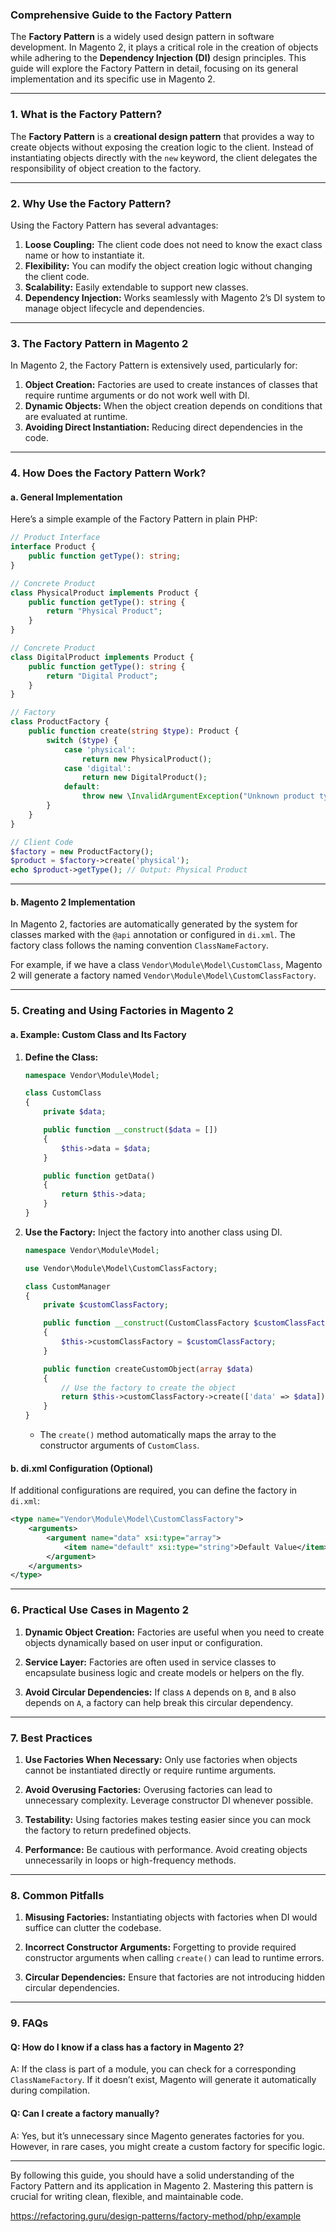 ### Comprehensive Guide to the Factory Pattern

The **Factory Pattern** is a widely used design pattern in software development. In Magento 2, it plays a critical role in the creation of objects while adhering to the **Dependency Injection (DI)** design principles. This guide will explore the Factory Pattern in detail, focusing on its general implementation and its specific use in Magento 2.

---

### 1. **What is the Factory Pattern?**

The **Factory Pattern** is a **creational design pattern** that provides a way to create objects without exposing the creation logic to the client. Instead of instantiating objects directly with the `new` keyword, the client delegates the responsibility of object creation to the factory.

---

### 2. **Why Use the Factory Pattern?**

Using the Factory Pattern has several advantages:

1. **Loose Coupling:** The client code does not need to know the exact class name or how to instantiate it.
2. **Flexibility:** You can modify the object creation logic without changing the client code.
3. **Scalability:** Easily extendable to support new classes.
4. **Dependency Injection:** Works seamlessly with Magento 2’s DI system to manage object lifecycle and dependencies.

---

### 3. **The Factory Pattern in Magento 2**

In Magento 2, the Factory Pattern is extensively used, particularly for:

1. **Object Creation:** Factories are used to create instances of classes that require runtime arguments or do not work well with DI.
2. **Dynamic Objects:** When the object creation depends on conditions that are evaluated at runtime.
3. **Avoiding Direct Instantiation:** Reducing direct dependencies in the code.

---

### 4. **How Does the Factory Pattern Work?**

#### a. **General Implementation**

Here’s a simple example of the Factory Pattern in plain PHP:

```php
// Product Interface
interface Product {
    public function getType(): string;
}

// Concrete Product
class PhysicalProduct implements Product {
    public function getType(): string {
        return "Physical Product";
    }
}

// Concrete Product
class DigitalProduct implements Product {
    public function getType(): string {
        return "Digital Product";
    }
}

// Factory
class ProductFactory {
    public function create(string $type): Product {
        switch ($type) {
            case 'physical':
                return new PhysicalProduct();
            case 'digital':
                return new DigitalProduct();
            default:
                throw new \InvalidArgumentException("Unknown product type.");
        }
    }
}

// Client Code
$factory = new ProductFactory();
$product = $factory->create('physical');
echo $product->getType(); // Output: Physical Product
```

---

#### b. **Magento 2 Implementation**

In Magento 2, factories are automatically generated by the system for classes marked with the `@api` annotation or configured in `di.xml`. The factory class follows the naming convention `ClassNameFactory`.

For example, if we have a class `Vendor\Module\Model\CustomClass`, Magento 2 will generate a factory named `Vendor\Module\Model\CustomClassFactory`.

---

### 5. **Creating and Using Factories in Magento 2**

#### a. **Example: Custom Class and Its Factory**

1. **Define the Class:**

   ```php
   namespace Vendor\Module\Model;

   class CustomClass
   {
       private $data;

       public function __construct($data = [])
       {
           $this->data = $data;
       }

       public function getData()
       {
           return $this->data;
       }
   }
   ```

2. **Use the Factory:**
   Inject the factory into another class using DI.

   ```php
   namespace Vendor\Module\Model;

   use Vendor\Module\Model\CustomClassFactory;

   class CustomManager
   {
       private $customClassFactory;

       public function __construct(CustomClassFactory $customClassFactory)
       {
           $this->customClassFactory = $customClassFactory;
       }

       public function createCustomObject(array $data)
       {
           // Use the factory to create the object
           return $this->customClassFactory->create(['data' => $data]);
       }
   }
   ```

   - The `create()` method automatically maps the array to the constructor arguments of `CustomClass`.

#### b. **di.xml Configuration (Optional)**

If additional configurations are required, you can define the factory in `di.xml`:

```xml
<type name="Vendor\Module\Model\CustomClassFactory">
    <arguments>
        <argument name="data" xsi:type="array">
            <item name="default" xsi:type="string">Default Value</item>
        </argument>
    </arguments>
</type>
```

---

### 6. **Practical Use Cases in Magento 2**

1. **Dynamic Object Creation:**
   Factories are useful when you need to create objects dynamically based on user input or configuration.

2. **Service Layer:**
   Factories are often used in service classes to encapsulate business logic and create models or helpers on the fly.

3. **Avoid Circular Dependencies:**
   If class `A` depends on `B`, and `B` also depends on `A`, a factory can help break this circular dependency.

---

### 7. **Best Practices**

1. **Use Factories When Necessary:**
   Only use factories when objects cannot be instantiated directly or require runtime arguments.

2. **Avoid Overusing Factories:**
   Overusing factories can lead to unnecessary complexity. Leverage constructor DI whenever possible.

3. **Testability:**
   Using factories makes testing easier since you can mock the factory to return predefined objects.

4. **Performance:**
   Be cautious with performance. Avoid creating objects unnecessarily in loops or high-frequency methods.

---

### 8. **Common Pitfalls**

1. **Misusing Factories:**
   Instantiating objects with factories when DI would suffice can clutter the codebase.

2. **Incorrect Constructor Arguments:**
   Forgetting to provide required constructor arguments when calling `create()` can lead to runtime errors.

3. **Circular Dependencies:**
   Ensure that factories are not introducing hidden circular dependencies.

---

### 9. **FAQs**

#### Q: How do I know if a class has a factory in Magento 2?

A: If the class is part of a module, you can check for a corresponding `ClassNameFactory`. If it doesn’t exist, Magento will generate it automatically during compilation.

#### Q: Can I create a factory manually?

A: Yes, but it’s unnecessary since Magento generates factories for you. However, in rare cases, you might create a custom factory for specific logic.

---

By following this guide, you should have a solid understanding of the Factory Pattern and its application in Magento 2. Mastering this pattern is crucial for writing clean, flexible, and maintainable code.

https://refactoring.guru/design-patterns/factory-method/php/example
